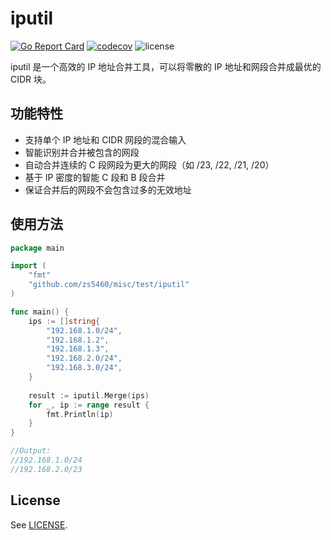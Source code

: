 # iputil

[![Go Report Card](https://goreportcard.com/badge/github.com/zs5460/iputil)](https://goreportcard.com/report/github.com/zs5460/iputil)
[![codecov](https://codecov.io/gh/zs5460/iputil/branch/main/graph/badge.svg?token=b7aeunEgyb)](https://codecov.io/gh/zs5460/iputil)
![license](https://img.shields.io/github/license/zs5460/iputil)

iputil 是一个高效的 IP 地址合并工具，可以将零散的 IP 地址和网段合并成最优的 CIDR 块。

## 功能特性

- 支持单个 IP 地址和 CIDR 网段的混合输入
- 智能识别并合并被包含的网段
- 自动合并连续的 C 段网段为更大的网段（如 /23, /22, /21, /20）
- 基于 IP 密度的智能 C 段和 B 段合并
- 保证合并后的网段不会包含过多的无效地址

## 使用方法

```go
package main

import (
    "fmt"
    "github.com/zs5460/misc/test/iputil"
)

func main() {
    ips := []string{
        "192.168.1.0/24",
        "192.168.1.2",
        "192.168.1.3",
        "192.168.2.0/24",
        "192.168.3.0/24",
    }
    
    result := iputil.Merge(ips)
    for _, ip := range result {
        fmt.Println(ip)
    }
}

//Output:
//192.168.1.0/24
//192.168.2.0/23
```

## License

See [LICENSE](LICENSE).
